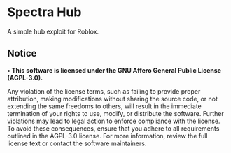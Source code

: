 # Spectra Hub
A simple hub exploit for Roblox.
## Notice
**• This software is licensed under the GNU Affero General Public License (AGPL-3.0).**

Any violation of the license terms, such as failing to provide proper attribution, making modifications without sharing the source code, or not extending the same freedoms to others, will result in the immediate termination of your rights to use, modify, or distribute the software. Further violations may lead to legal action to enforce compliance with the license. To avoid these consequences, ensure that you adhere to all requirements outlined in the AGPL-3.0 license. For more information, review the full license text or contact the software maintainers.
